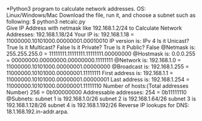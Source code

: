 *Python3 program to calculate network addresses.
OS: Linux/Windows/Mac
Download the file, run it, and choose a subnet such as following:
$ python3 netcalc.py       
Give IP Address with netmask like 192.168.1.2/24 to Calculate Network Addresses: 192.168.1.18/24
Your IP is:
192.168.1.18 = 11000000.10101000.00000001.00010010
IP version is:
IPv 4
Is it Unicast?
True
Is it Multicast?
False
Is it Private?
True
Is it Public?
False
@Netmask is:
255.255.255.0 = 11111111.11111111.11111111.00000000
@Hostmask is:
0.0.0.255 = 00000000.00000000.00000000.11111111
@Network is:
192.168.1.0 = 11000000.10101000.00000001.00000000
@Broadcast is:
192.168.1.255 = 11000000.10101000.00000001.11111111
First address is:
192.168.1.1 = 11000000.10101000.00000001.00000001
Last address is:
192.168.1.254 = 11000000.10101000.00000001.11111110
Number of hosts:(Total addresses Number)
256 = 0b100000000
Addressable addresses:
254 = 0b11111110
@Subnets:
subnet 1 is 192.168.1.0/26
subnet 2 is 192.168.1.64/26
subnet 3 is 192.168.1.128/26
subnet 4 is 192.168.1.192/26
Reverse IP lookups for DNS:
18.1.168.192.in-addr.arpa.
